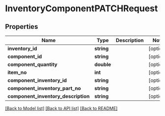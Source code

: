 # InventoryComponentPATCHRequest

## Properties
Name | Type | Description | Notes
------------ | ------------- | ------------- | -------------
**inventory_id** | **string** |  | [optional] 
**component_id** | **string** |  | [optional] 
**component_quantity** | **double** |  | [optional] 
**item_no** | **int** |  | [optional] 
**component_inventory_id** | **string** |  | [optional] 
**component_inventory_part_no** | **string** |  | [optional] 
**component_inventory_description** | **string** |  | [optional] 

[[Back to Model list]](../README.md#documentation-for-models) [[Back to API list]](../README.md#documentation-for-api-endpoints) [[Back to README]](../README.md)



